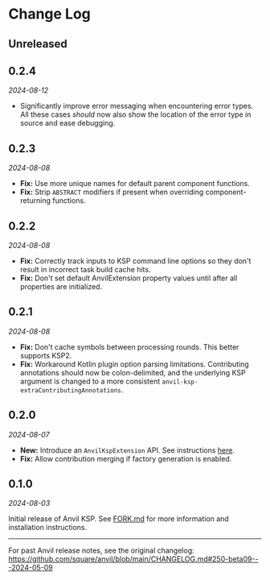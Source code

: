 # Change Log

**Unreleased**
--------------

0.2.4
-----

_2024-08-12_

- Significantly improve error messaging when encountering error types. All these cases _should_ now also show the location of the error type in source and ease debugging.

0.2.3
-----

_2024-08-08_

- **Fix:** Use more unique names for default parent component functions.
- **Fix:** Strip `ABSTRACT` modifiers if present when overriding component-returning functions.

0.2.2
-----

_2024-08-08_

- **Fix:** Correctly track inputs to KSP command line options so they don't result in incorrect task build cache hits.
- **Fix:** Don't set default AnvilExtension property values until after all properties are initialized.

0.2.1
-----

_2024-08-08_

- **Fix:** Don't cache symbols between processing rounds. This better supports KSP2.
- **Fix:** Workaround Kotlin plugin option parsing limitations. Contributing annotations should now be colon-delimited, and the underlying KSP argument is changed to a more consistent `anvil-ksp-extraContributingAnnotations`.

0.2.0
-----

_2024-08-07_

- **New:** Introduce an `AnvilKspExtension` API. See instructions [here](https://github.com/ZacSweers/anvil/blob/main/FORK.md#custom-code-generators).
- **Fix:** Allow contribution merging if factory generation is enabled.

0.1.0
-----

_2024-08-03_

Initial release of Anvil KSP. See [FORK.md](https://github.com/ZacSweers/anvil/blob/main/FORK.md) for more information and installation instructions.

---

For past Anvil release notes, see the original changelog: https://github.com/square/anvil/blob/main/CHANGELOG.md#250-beta09---2024-05-09
